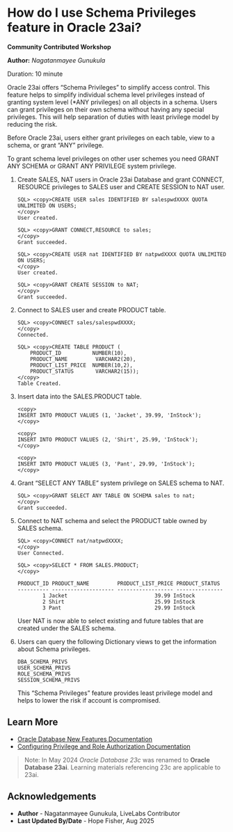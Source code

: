 # How do I use Schema Privileges feature in Oracle 23ai?

**Community Contributed Workshop**

**Author:** *Nagatanmayee Gunukula*

Duration: 10 minute

Oracle 23ai offers “Schema Privileges” to simplify access control. This feature helps to simplify individual schema level privileges instead of granting system level (*ANY privileges) on all objects in a schema.  Users can grant privileges on their own schema without having any special privileges. This will help separation of duties with least privilege model by reducing the risk.

Before Oracle 23ai, users either grant privileges on each table, view to a schema, or grant “ANY” privilege.

To grant schema level privileges on other user schemes you need GRANT ANY SCHEMA or GRANT ANY PRIVILEGE system privilege.

1. Create SALES, NAT users in Oracle 23ai Database and grant CONNECT, RESOURCE privileges to SALES user and CREATE SESSION to NAT user.
	```
	SQL> <copy>CREATE USER sales IDENTIFIED BY salespwdXXXX QUOTA UNLIMITED ON USERS;
	</copy>
	User created.
    ```

    ```
	SQL> <copy>GRANT CONNECT,RESOURCE to sales;
	</copy>
	Grant succeeded.
    ```

    ```
	SQL> <copy>CREATE USER nat IDENTIFIED BY natpwdXXXX QUOTA UNLIMITED ON USERS;
	</copy>
	User created.
    ```

    ```
	SQL> <copy>GRANT CREATE SESSION to NAT;
	</copy>
	Grant succeeded.
	```

2. Connect to SALES user and create PRODUCT table.
	```
	SQL> <copy>CONNECT sales/salespwdXXXX;
	</copy>
	Connected.
    ```

    ```
	SQL> <copy>CREATE TABLE PRODUCT (
		PRODUCT_ID			NUMBER(10),
		PRODUCT_NAME 		 VARCHAR2(20),
		PRODUCT_LIST_PRICE	NUMBER(10,2),
		PRODUCT_STATUS   	 VARCHAR2(15));
	</copy>
	Table Created.
	```

3. Insert data into the SALES.PRODUCT table.
	```
	<copy>
	INSERT INTO PRODUCT VALUES (1, 'Jacket', 39.99, 'InStock');
	</copy>
	```
	```
	<copy>
	INSERT INTO PRODUCT VALUES (2, 'Shirt', 25.99, 'InStock');
	</copy>
	```
	```
	<copy>
	INSERT INTO PRODUCT VALUES (3, 'Pant', 29.99, 'InStock');
	</copy>
	```

4. Grant “SELECT ANY TABLE” system privilege on SALES schema to NAT.
	```
	SQL> <copy>GRANT SELECT ANY TABLE ON SCHEMA sales to nat;
	</copy>
	Grant succeeded.
	```

5. Connect to NAT schema and select the PRODUCT table owned by SALES schema.
	```
	SQL> <copy>CONNECT nat/natpwdXXXX;
	</copy>
	User Connected.
    ```

    ```
	SQL> <copy>SELECT * FROM SALES.PRODUCT;
	</copy>

	PRODUCT_ID PRODUCT_NAME         PRODUCT_LIST_PRICE PRODUCT_STATUS
	---------- -------------------- ------------------ ---------------
			1 Jacket                            39.99 InStock
			2 Shirt                             25.99 InStock
			3 Pant                              29.99 InStock
	```

	User NAT is now able to select existing and future tables that are created under the SALES schema.

6. Users can query the following Dictionary views to get the information about Schema privileges.
	```
	DBA_SCHEMA_PRIVS
	USER_SCHEMA_PRIVS
	ROLE_SCHEMA_PRIVS
	SESSION_SCHEMA_PRIVS
	```

	This “Schema Privileges” feature provides least privilege model and helps to lower the risk if account is compromised.

## Learn More
* [Oracle Database New Features Documentation](https://docs.oracle.com/en/database/oracle/oracle-database/23/nfcoa/index.html)
* [Configuring Privilege and Role Authorization Documentation](https://docs.oracle.com/en/database/oracle/oracle-database/23/dbseg/configuring-privilege-and-role-authorization.html#GUID-1C2A996E-8D01-4B94-BE9F-E5042AA15B15)

>Note: In May 2024 *Oracle Database 23c* was renamed to **Oracle Database 23ai**. Learning materials referencing 23c are applicable to 23ai.

## Acknowledgements
* **Author** - Nagatanmayee Gunukula, LiveLabs Contributor
* **Last Updated By/Date** - Hope Fisher, Aug 2025


